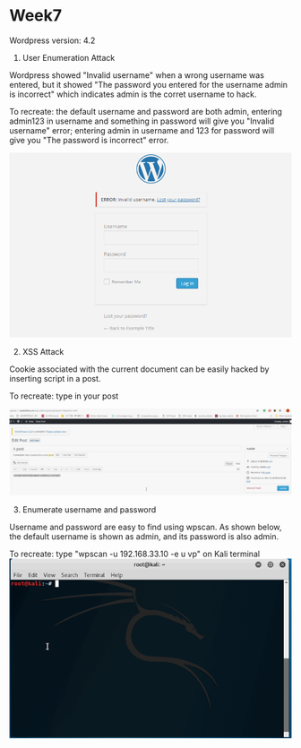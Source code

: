 # Week7

Wordpress version: 4.2

1. User Enumeration Attack

Wordpress showed "Invalid username" when a wrong username was entered, but it showed "The password you entered for the username admin is incorrect" which indicates admin is the corret username to hack.

To recreate: the default username and password are both admin, entering admin123 in username and something in password will give you "Invalid username" error; entering admin in username and 123 for password will give you "The password is incorrect" error.


![](username.gif)




2. XSS Attack

Cookie associated with the current document can be easily hacked by inserting script in a post.

To recreate: type <script>alert(document.cookie);</script> in your post

![](xss_script.gif)





3. Enumerate username and password

Username and password are easy to find using wpscan. As shown below, the default username is shown as admin, and its password is also admin.

To recreate: type "wpscan -u 192.168.33.10 -e u vp" on Kali terminal
![](wpscan.gif)
